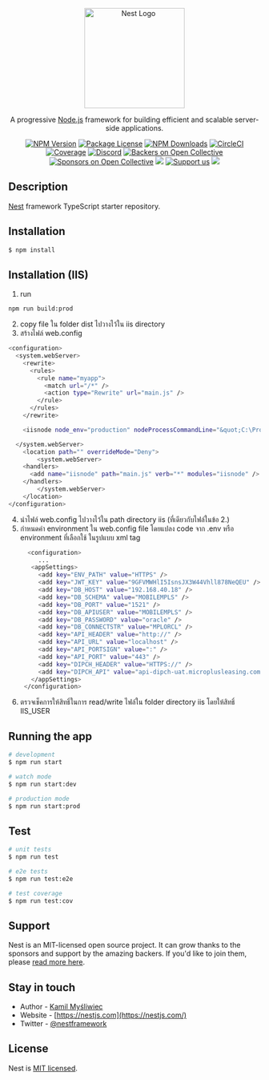 <p align="center">
  <a href="http://nestjs.com/" target="blank"><img src="https://nestjs.com/img/logo-small.svg" width="200" alt="Nest Logo" /></a>
</p>

[circleci-image]: https://img.shields.io/circleci/build/github/nestjs/nest/master?token=abc123def456
[circleci-url]: https://circleci.com/gh/nestjs/nest

  <p align="center">A progressive <a href="http://nodejs.org" target="_blank">Node.js</a> framework for building efficient and scalable server-side applications.</p>
    <p align="center">
<a href="https://www.npmjs.com/~nestjscore" target="_blank"><img src="https://img.shields.io/npm/v/@nestjs/core.svg" alt="NPM Version" /></a>
<a href="https://www.npmjs.com/~nestjscore" target="_blank"><img src="https://img.shields.io/npm/l/@nestjs/core.svg" alt="Package License" /></a>
<a href="https://www.npmjs.com/~nestjscore" target="_blank"><img src="https://img.shields.io/npm/dm/@nestjs/common.svg" alt="NPM Downloads" /></a>
<a href="https://circleci.com/gh/nestjs/nest" target="_blank"><img src="https://img.shields.io/circleci/build/github/nestjs/nest/master" alt="CircleCI" /></a>
<a href="https://coveralls.io/github/nestjs/nest?branch=master" target="_blank"><img src="https://coveralls.io/repos/github/nestjs/nest/badge.svg?branch=master#9" alt="Coverage" /></a>
<a href="https://discord.gg/G7Qnnhy" target="_blank"><img src="https://img.shields.io/badge/discord-online-brightgreen.svg" alt="Discord"/></a>
<a href="https://opencollective.com/nest#backer" target="_blank"><img src="https://opencollective.com/nest/backers/badge.svg" alt="Backers on Open Collective" /></a>
<a href="https://opencollective.com/nest#sponsor" target="_blank"><img src="https://opencollective.com/nest/sponsors/badge.svg" alt="Sponsors on Open Collective" /></a>
  <a href="https://paypal.me/kamilmysliwiec" target="_blank"><img src="https://img.shields.io/badge/Donate-PayPal-ff3f59.svg"/></a>
    <a href="https://opencollective.com/nest#sponsor"  target="_blank"><img src="https://img.shields.io/badge/Support%20us-Open%20Collective-41B883.svg" alt="Support us"></a>
  <a href="https://twitter.com/nestframework" target="_blank"><img src="https://img.shields.io/twitter/follow/nestframework.svg?style=social&label=Follow"></a>
</p>
  <!--[![Backers on Open Collective](https://opencollective.com/nest/backers/badge.svg)](https://opencollective.com/nest#backer)
  [![Sponsors on Open Collective](https://opencollective.com/nest/sponsors/badge.svg)](https://opencollective.com/nest#sponsor)-->

## Description

[Nest](https://github.com/nestjs/nest) framework TypeScript starter repository.

## Installation

```bash
$ npm install
```

## Installation (IIS)

1. run 
```bash
npm run build:prod
```
2. copy file ใน folder dist ไปวางไว้ใน iis directory
3. สร้างไฟล์ web.config 
```bash
<configuration>
  <system.webServer>    
    <rewrite>
      <rules>
        <rule name="myapp">
          <match url="/*" />
          <action type="Rewrite" url="main.js" />
        </rule>
      </rules>
    </rewrite>

    <iisnode node_env="production" nodeProcessCommandLine="&quot;C:\Program Files\nodejs\node.exe&quot;" interceptor="&quot;%programfiles%\iisnode\interceptor.js&quot;" />

  </system.webServer>
    <location path="" overrideMode="Deny">
        <system.webServer>
    <handlers>
      <add name="iisnode" path="main.js" verb="*" modules="iisnode" />
    </handlers>
        </system.webServer>
    </location>
</configuration>
```
4. นำไฟล์ web.config ไปวางไว้ใน path directory iis (ที่เดียวกับไฟล์ในข้อ 2.)
5. กำหนดค่า environment ใน web.config file โดยแปลง code จาก .env หรือ environment ที่เลือกใช้ ในรูปแบบ xml tag
   ```bash
     <configuration>
        ...
      <appSettings>
        <add key="ENV_PATH" value="HTTPS" />
        <add key="JWT_KEY" value="9GFVMWHlI5IsnsJX3W44Vhll878NeQEU" />
        <add key="DB_HOST" value="192.168.40.18" />
        <add key="DB_SCHEMA" value="MOBILEMPLS" />
        <add key="DB_PORT" value="1521" />
        <add key="DB_APIUSER" value="MOBILEMPLS" />
        <add key="DB_PASSWORD" value="oracle" />
        <add key="DB_CONNECTSTR" value="MPLORCL" />
        <add key="API_HEADER" value="http://" />
        <add key="API_URL" value="localhost" />
        <add key="API_PORTSIGN" value=":" />
        <add key="API_PORT" value="443" />
        <add key="DIPCH_HEADER" value="HTTPS://" />
        <add key="DIPCH_API" value="api-dipch-uat.microplusleasing.com" />
      </appSettings>
    </configuration>
   ```
6. ตรวจเช็คการให้สิทธิ์ในการ read/write ไฟล์ใน folder directory iis โดยให้สิทธิ์ IIS_USER 

## Running the app

```bash
# development
$ npm run start

# watch mode
$ npm run start:dev

# production mode
$ npm run start:prod
```

## Test

```bash
# unit tests
$ npm run test

# e2e tests
$ npm run test:e2e

# test coverage
$ npm run test:cov
```

## Support

Nest is an MIT-licensed open source project. It can grow thanks to the sponsors and support by the amazing backers. If you'd like to join them, please [read more here](https://docs.nestjs.com/support).

## Stay in touch

- Author - [Kamil Myśliwiec](https://kamilmysliwiec.com)
- Website - [https://nestjs.com](https://nestjs.com/)
- Twitter - [@nestframework](https://twitter.com/nestframework)

## License

Nest is [MIT licensed](LICENSE).
